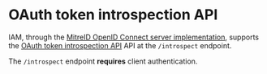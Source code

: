 # OAuth token introspection API

IAM, through the [MitreID OpenID Connect server implementation][mitreid],
supports the [OAuth token introspection API][oauth-token-introspection] API at
the `/introspect` endpoint.

The `/introspect` endpoint __requires__ client authentication.

[mitreid]: https://github.com/mitreid-connect/OpenID-Connect-Java-Spring-Server/wiki
[oauth-token-introspection]: https://tools.ietf.org/html/rfc7662
